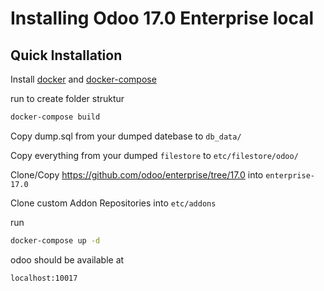 # Installing Odoo 17.0 Enterprise local

## Quick Installation

Install [docker](https://docs.docker.com/get-docker/) and [docker-compose](https://docs.docker.com/compose/install/) 

run to create folder struktur

``` bash
docker-compose build
```

Copy dump.sql from your dumped datebase to `db_data/` 

Copy everything from your dumped `filestore` to `etc/filestore/odoo/`

Clone/Copy https://github.com/odoo/enterprise/tree/17.0 into `enterprise-17.0`

Clone custom Addon Repositories into `etc/addons`

run

``` bash
docker-compose up -d
```

odoo should be available at

`localhost:10017`